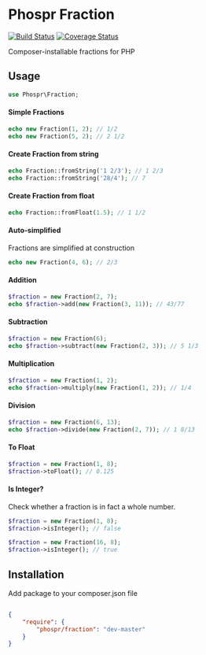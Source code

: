 # Phospr Fraction

[![Build Status](https://travis-ci.org/phospr/fraction.svg)](https://travis-ci.org/phospr/fraction)
[![Coverage Status](https://coveralls.io/repos/github/phospr/fraction/badge.svg?branch=master)](https://coveralls.io/github/phospr/fraction?branch=master)

Composer-installable fractions for PHP

## Usage

```php
use Phospr\Fraction;
```

#### Simple Fractions

```php
echo new Fraction(1, 2); // 1/2
echo new Fraction(5, 2); // 2 1/2
```

#### Create Fraction from string

```php
echo Fraction::fromString('1 2/3'); // 1 2/3
echo Fraction::fromString('28/4'); // 7
```

#### Create Fraction from float

```php
echo Fraction::fromFloat(1.5); // 1 1/2
```

#### Auto-simplified

Fractions are simplified at construction

```php
echo new Fraction(4, 6); // 2/3
```

#### Addition

```php
$fraction = new Fraction(2, 7);
echo $fraction->add(new Fraction(3, 11)); // 43/77
```

#### Subtraction

```php
$fraction = new Fraction(6);
echo $fraction->subtract(new Fraction(2, 3)); // 5 1/3
```

#### Multiplication

```php
$fraction = new Fraction(1, 2);
echo $fraction->multiply(new Fraction(1, 2)); // 1/4
```

#### Division

```php
$fraction = new Fraction(6, 13);
echo $fraction->divide(new Fraction(2, 7)); // 1 8/13
```

#### To Float

```php
$fraction = new Fraction(1, 8);
$fraction->toFloat(); // 0.125
```

#### Is Integer?

Check whether a fraction is in fact a whole number.

```php
$fraction = new Fraction(1, 8);
$fraction->isInteger(); // false

$fraction = new Fraction(16, 8);
$fraction->isInteger(); // true
```

## Installation

Add package to your composer.json file

```json

{
    "require": {
        "phospr/fraction": "dev-master"
    }
}
```

